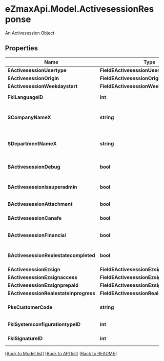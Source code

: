 # eZmaxApi.Model.ActivesessionResponse
An Activesession Object

## Properties

Name | Type | Description | Notes
------------ | ------------- | ------------- | -------------
**EActivesessionUsertype** | **FieldEActivesessionUsertype** |  | 
**EActivesessionOrigin** | **FieldEActivesessionOrigin** |  | 
**EActivesessionWeekdaystart** | **FieldEActivesessionWeekdaystart** |  | 
**FkiLanguageID** | **int** | The unique ID of the Language.  Valid values:  |Value|Description| |-|-| |1|French| |2|English| | 
**SCompanyNameX** | **string** | The Name of the Company in the language of the requester | 
**SDepartmentNameX** | **string** | The Name of the Department in the language of the requester | 
**BActivesessionDebug** | **bool** | Whether the active session is in debug or not | 
**BActivesessionIssuperadmin** | **bool** | Whether the active session is superadmin or not | 
**BActivesessionAttachment** | **bool** | Can access attachment when we clone a user | [optional] 
**BActivesessionCanafe** | **bool** | Can access canafe when we clone a user | [optional] 
**BActivesessionFinancial** | **bool** | Can access financial element when we clone a user | [optional] 
**BActivesessionRealestatecompleted** | **bool** | Can access closed realestate folders when we clone a user | [optional] 
**EActivesessionEzsign** | **FieldEActivesessionEzsign** |  | [optional] 
**EActivesessionEzsignaccess** | **FieldEActivesessionEzsignaccess** |  | 
**EActivesessionEzsignprepaid** | **FieldEActivesessionEzsignprepaid** |  | [optional] 
**EActivesessionRealestateinprogress** | **FieldEActivesessionRealestateinprogress** |  | [optional] 
**PksCustomerCode** | **string** | The customer code assigned to your account | 
**FkiSystemconfigurationtypeID** | **int** | The unique ID of the Systemconfigurationtype | 
**FkiSignatureID** | **int** | The unique ID of the Signature | [optional] 

[[Back to Model list]](../README.md#documentation-for-models) [[Back to API list]](../README.md#documentation-for-api-endpoints) [[Back to README]](../README.md)

